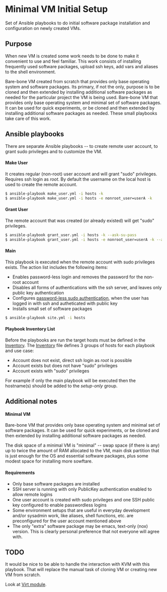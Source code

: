 Minimal VM Initial Setup
========================

Set of Ansible playbooks to do initial software package installation and configuration on newly created VMs.

## Purpose

When new VM is created some work needs to be done to make it convenient to use and feel familiar. This work consists of installing frequently used software packages, upload ssh keys, add vars and aliases to the shell environment.

Bare-bone VM created from scratch that provides only base operating system
and software packages. Its primary, if not the only, purpose is to be cloned
and then extended by installing additional software packages as needed for
the particular project the VM is being used.
Bare-bone VM that provides only base operating system and minimal set of software packages. It can be used for quick experiments, or be cloned and then extended by installing additional software packages as needed.
These small playbooks take care of this work.

## Ansible playbooks

There are separate Ansible playbooks -- to create remote user account, to grant sudo privileges and to customize the VM.

#### Make User

It creates regular (non-root) user account and will grant "sudo" privileges. Requires ssh login as _root_. By default the username on the local host is used to create the remote account.

```bash
$ ansible-playbook make_user.yml -i hosts -k
$ ansible-playbook make_user.yml -i hosts -e nonroot_user=userA -k
```

#### Grant User

The remote account that was created (or already existed) will get "sudo" privileges.

```bash
$ ansible-playbook grant_user.yml -i hosts -k --ask-su-pass
$ ansible-playbook grant_user.yml -i hosts -e nonroot_user=userA -k --ask-su-pass
```

#### Main

This playbook is executed when the remote account with sudo privileges exists. The action list includes the following items:

* Enables password-less login and removes the password for the non-root account
* Disables all forms of authentications with the ssh server, and leaves only public key authentication
* Configures [password-less sudo authentication](http://pamsshagentauth.sourceforge.net), when the user has logged in with ssh and autheticated with public key
* Installs small set of software packages

```bash
$ ansible-playbook site.yml -i hosts
```

#### Playbook Inventory List

Before the playbooks are run the target hosts must be defined in the [Inventory](http://docs.ansible.com/intro_inventory.html). The [Inventory](hosts) file defines 3 groups of hosts for each playbook and use case:

* Account does not exist, direct ssh login as _root_ is possible
* Account exists but does not have "sudo" privileges
* Account exists with "sudo" privileges

For example if only the main playbook will be executed then the hostname(s) should be added to the _setup-only_ group.

## Additional notes

#### Minimal VM

Bare-bone VM that provides only base operating system and minimal set of software packages. It can be used for quick experiments, or be cloned and then extended by installing additional software packages as needed.

The disk space of a minimal VM is "minimal" -- swap space (if there is any) up to twice the amount of RAM allocated to the VM, main disk partition that is just enough for the OS and essential software packages, plus some modest space for installing more sowftare.

#### Requirements


* Only base software packages are installed
* SSH server is running with only PublicKey authentication enabled to allow remote logins
* One user account is created with sudo privileges and one SSH public key configured to enable passwordless logins
* Some environment setups that are useful in everyday development and/or sysadmin work, like aliases, shell functions, etc. are preconfigured for the user account mentioned above
* The only "extra" software package may be emacs, text-only (nox) version.  This is clearly personal preference that not everyone will agree with.

## TODO

It would be nice to be able to handle the interaction with KVM with this playbook. That will replace the manual task of cloning VM or creating new VM from scratch.

Look at [Virt module](http://docs.ansible.com/virt_module.html).

